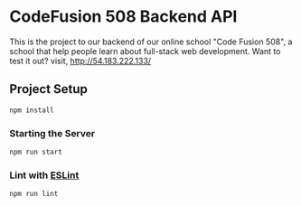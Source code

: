 # CodeFusion 508 Backend API

This is the project to our backend of our online school "Code Fusion 508", a school that help people learn about full-stack web development.
Want to test it out? visit, http://54.183.222.133/

## Project Setup

```sh
npm install
```

### Starting the Server

```sh
npm run start
```

### Lint with [ESLint](https://eslint.org/)

```sh
npm run lint
```
